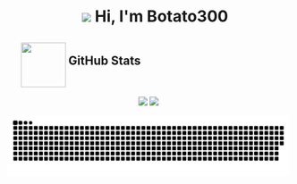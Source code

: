 <div id="user-content-toc">
  <ul align="center" style="list-style: none;">
    <summary>
      <h1>
        <img width="80" src="https://github.com/user-attachments/assets/5822ebf6-7b11-4166-b760-36f91daccc8e">
        Hi, I'm Botato300  
      </h1>
    </summary>
  </ul>
</div>

<div id="user-content-toc">
  <ul style="list-style: none;">
    <summary>
      <h2>
        <img align="middle" src="https://github.com/user-attachments/assets/f3475901-4068-4f59-86e1-405c7a38748c" width="80" height="80"> 
        GitHub Stats
      </h2>
    </summary>
  </ul>
</div>

<p align="middle">
  <img height="200" src="https://nirzak-streak-stats.vercel.app?user=botato300&theme=onedark&hide_border=true&border_radius=10&card_width=540&hide_longest_streak=true">
  <img height="200" src="https://github-readme-stats.vercel.app/api/top-langs/?username=botato300&hide_progress=true&theme=onedark&hide_border=true&include_all_commits=true&count_private=true"> 
</p>

<picture>
  <source media="(prefers-color-scheme: dark)" srcset="https://github.com/Botato300/Botato300/blob/output/snake-dark.svg" />
  <source media="(prefers-color-scheme: light)" srcset="https://github.com/Botato300/Botato300/blob/output/snake.svg" />
  <img alt="Gráficos de contribuciones hechas durante el año" src="https://github.com/Botato300/Botato300/blob/output/snake.svg" />
</picture>

